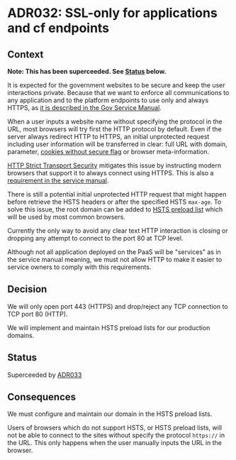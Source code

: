 # ADR032: SSL-only for applications and cf endpoints

## Context

**Note: This has been superceeded. See [Status](#status) below.**

It is expected for the government websites to be secure and keep the user
interactions private. Because that we want to enforce all communications to
any application and to the platform endpoints to use only and always HTTPS,
as [it is described in the Gov Service Manual](https://www.gov.uk/service-manual/technology/using-https).

When a user inputs a website name without specifying the
protocol in the URL, most browsers will try first the HTTP protocol by default.
Even if the server always redirect HTTP to HTTPS, an initial
unprotected request including user information will be transferred
in clear: full URL with domain, parameter, [cookies without secure flag](https://en.wikipedia.org/wiki/HTTP_cookie#Secure_and_HttpOnly)
or browser meta-information.

[HTTP Strict Transport Security](https://en.wikipedia.org/wiki/HTTP_Strict_Transport_Security)
mitigates this issue by instructing modern browsers that support it to
always connect using HTTPS.
This is also a [requirement in the service manual](https://www.gov.uk/service-manual/technology/using-https).

There is still a potential initial unprotected HTTP request that might happen
before retrieve the HSTS headers or after the specified HSTS `max-age`.
To solve this issue, the root domain can be added to
[HSTS preload list](https://hstspreload.appspot.com/) which will be used by most
common browsers.

Currently the only way to avoid any clear text HTTP interaction is closing or
dropping any attempt to connect to the port 80 at TCP level.

Although not all application deployed on the PaaS will be "services"
as in the service manual meaning, we must not allow HTTP to make
it easier to service owners to comply with this requirements.

## Decision

We will only open port 443 (HTTPS) and drop/reject any TCP connection to TCP port 80 (HTTP).

We will implement and maintain HSTS preload lists for our production domains.


## Status

Superceeded by [ADR033](../ADR033-redirect-http-for-applications)

## Consequences

We must configure and maintain our domain in the HSTS preload lists.

Users of browsers which do not support HSTS, or HSTS preload lists, will not
be able to connect to the sites without specify the protocol `https://` in
the URL. This only happens when the user manually inputs the URL in the
browser.




